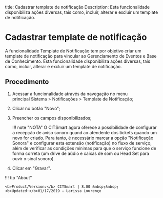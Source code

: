 title: Cadastrar template de notificação
Description: Esta funcionalidade disponibiliza ações diversas, tais como, incluir, alterar e excluir um template de notificação.

# Cadastrar template de notificação

A funcionalidade Template de Notificação tem por objetivo criar um template de notificação para vincular ao Gerenciamento de Eventos e Base de Conhecimento.
Esta funcionalidade disponibiliza ações diversas, tais como, incluir, alterar e excluir um template de notificação.

Procedimento
------------

1.  Acessar a funcionalidade através da navegação no menu principal Sistema \>
    Notificações \> Template de Notificação;

2.  Clicar no botão "Novo";

3.  Preencher os campos disponibilizados;

    !!! note "NOTA"
        O CITSmart agora oferece a possibilidade de configurar a recepção de aviso sonoro quand ao atendente dos tickets quando um novo for criado. Para tanto, é necessário marcar a opção "Notificação Sonora" e configurar esta extensão (notificação) no fluxo de serviço, além de verificar as condições mínimas para que o serviço funcione de forma correta (um drive de aúdio e caixas de som ou Head Set para ouvir o sinal sonoro).
       
4.  Clicar em "Gravar".

!!! tip "About"

    <b>Product/Version:</b> CITSmart | 8.00 &nbsp;&nbsp;
    <b>Updated:</b>01/17/2019 – Larissa Lourenço
